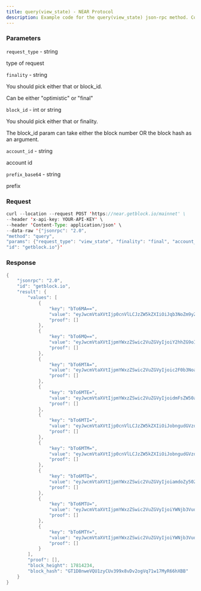 ```yaml
---
title: query(view_state) - NEAR Protocol
description: Example code for the query(view_state) json-rpc method. Сomplete guide on how to use query(view_state) json-rpc in GetBlock.io Web3 documentation.
---
```


### Parameters


`request_type` - string

type of request

`finality` - string

You should pick either that or block_id.

Can be either "optimistic" or "final"

`block_id` - int or string

You should pick either that or finality.

The block_id param can take either the block number OR the block hash as
an argument.

`account_id` - string

account id

`prefix_base64` - string

prefix

### Request

``` java
curl --location --request POST 'https://near.getblock.io/mainnet' \ 
--header 'x-api-key: YOUR-API-KEY' \ 
--header 'Content-Type: application/json' \ 
--data-raw '{"jsonrpc": "2.0",
"method": "query",
"params": {"request_type": "view_state", "finality": "final", "account_id": "staked.poolv1.near""prefix_base64": ""},
"id": "getblock.io"}'
```

###  Response

``` java
{
    "jsonrpc": "2.0",
    "id": "getblock.io",
    "result": {
        "values": [
            {
                "key": "bTo6MA==",
                "value": "eyJwcmVtaXVtIjp0cnVlLCJzZW5kZXIiOiJqb3NoZm9yZC50ZXN0bmV0IiwidGV4dCI6ImhlbGxvIn0=",
                "proof": []
            },
            {
                "key": "bTo6MQ==",
                "value": "eyJwcmVtaXVtIjpmYWxzZSwic2VuZGVyIjoiY2hhZG9oIiwidGV4dCI6ImhlbGxvIGVyeWJvZHkifQ==",
                "proof": []
            },
            {
                "key": "bTo6MTA=",
                "value": "eyJwcmVtaXVtIjpmYWxzZSwic2VuZGVyIjoic2F0b3NoaWYudGVzdG5ldCIsInRleHQiOiJIaWxsbyEifQ==",
                "proof": []
            },
            {
                "key": "bTo6MTE=",
                "value": "eyJwcmVtaXVtIjpmYWxzZSwic2VuZGVyIjoidmFsZW50aW5lc29rb2wudGVzdG5ldCIsInRleHQiOiJIaSEifQ==",
                "proof": []
            },
            {
                "key": "bTo6MTI=",
                "value": "eyJwcmVtaXVtIjp0cnVlLCJzZW5kZXIiOiJobngudGVzdG5ldCIsInRleHQiOiJoZWxsbyJ9",
                "proof": []
            },
            {
                "key": "bTo6MTM=",
                "value": "eyJwcmVtaXVtIjp0cnVlLCJzZW5kZXIiOiJobngudGVzdG5ldCIsInRleHQiOiJzZCJ9",
                "proof": []
            },
            {
                "key": "bTo6MTQ=",
                "value": "eyJwcmVtaXVtIjpmYWxzZSwic2VuZGVyIjoiamdoZy50ZXN0bmV0IiwidGV4dCI6IktoZyJ9",
                "proof": []
            },
            {
                "key": "bTo6MTU=",
                "value": "eyJwcmVtaXVtIjpmYWxzZSwic2VuZGVyIjoiYWNjb3VudC50ZXN0bmV0IiwidGV4dCI6IldoZW4gSUNPPyJ9",
                "proof": []
            },
            {
                "key": "bTo6MTY=",
                "value": "eyJwcmVtaXVtIjpmYWxzZSwic2VuZGVyIjoiYWNjb3VudC50ZXN0bmV0IiwidGV4dCI6IlRlc3QgMiJ9",
                "proof": []
            }
        ],
        "proof": [],
        "block_height": 17814234,
        "block_hash": "GT1D8nweVQU1zyCUv399x8vDv2ogVq71w17MyR66hXBB"
    }
}
```

